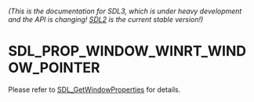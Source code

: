 ###### (This is the documentation for SDL3, which is under heavy development and the API is changing! [SDL2](https://wiki.libsdl.org/SDL2/) is the current stable version!)
# SDL_PROP_WINDOW_WINRT_WINDOW_POINTER

Please refer to [SDL_GetWindowProperties](SDL_GetWindowProperties) for details.

